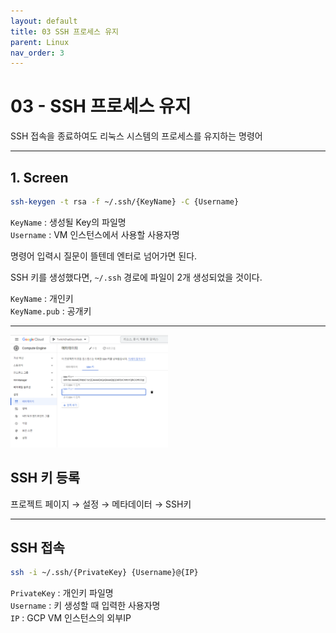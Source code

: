 ```yaml
---
layout: default
title: 03 SSH 프로세스 유지
parent: Linux
nav_order: 3
---
```


# 03 - SSH 프로세스 유지
SSH 접속을 종료하여도 리눅스 시스템의 프로세스를 유지하는 명령어
<hr>

## 1. Screen
```bash
ssh-keygen -t rsa -f ~/.ssh/{KeyName} -C {Username}
```

`KeyName` : 생성될 Key의 파일명  
`Username` : VM 인스턴스에서 사용할 사용자명

명령어 입력시 질문이 뜰텐데 엔터로 넘어가면 된다.

SSH 키를 생성했다면, `~/.ssh` 경로에 파일이 2개 생성되었을 것이다.

`KeyName` : 개인키  
`KeyName.pub` : 공개키

<hr>

<img src="assets/images/linux-03-image-1.png" alt="Capture" width="50%" height="50%">

## SSH 키 등록
프로젝트 페이지 → 설정 → 메타데이터 → SSH키


<hr>

## SSH 접속
```bash
ssh -i ~/.ssh/{PrivateKey} {Username}@{IP}
```

`PrivateKey` : 개인키 파일명  
`Username` : 키 생성할 때 입력한 사용자명  
`IP` : GCP VM 인스턴스의 외부IP

